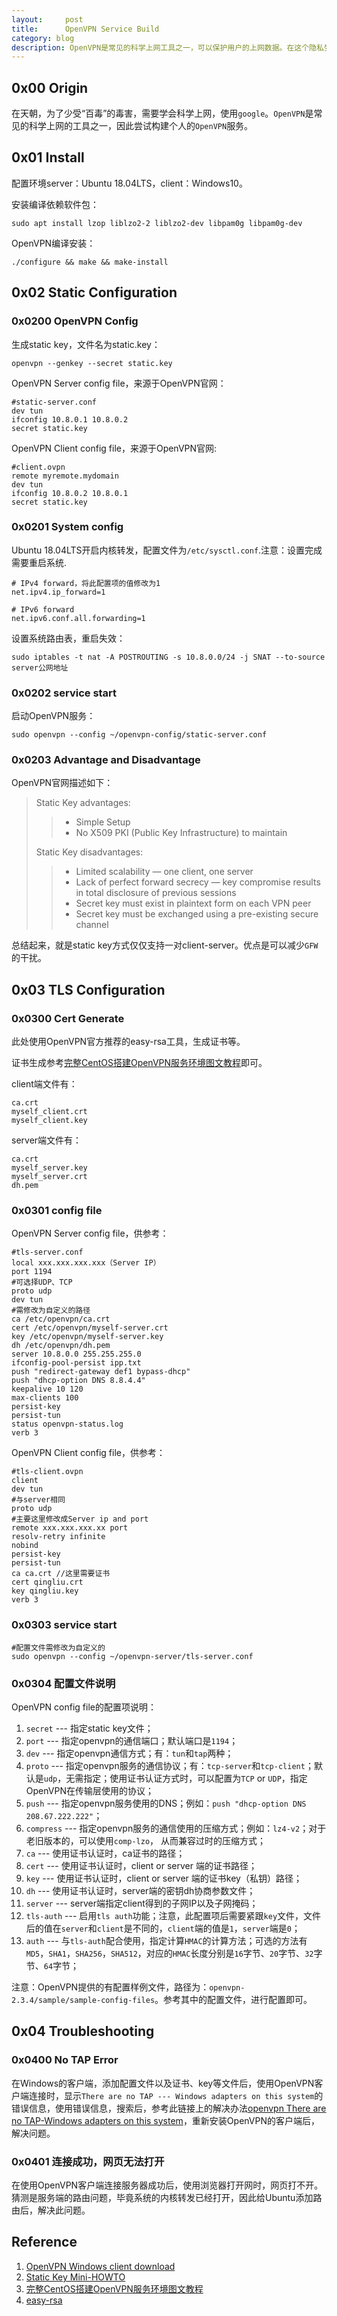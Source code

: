 ```yaml
---
layout:     post
title:      OpenVPN Service Build
category: blog
description: OpenVPN是常见的科学上网工具之一，可以保护用户的上网数据。在这个隐私受到越来越多破坏的环境中，一个隐私保护工具是不可缺少的。本文简述OpenVPN服务的搭建，记录搭建服务的过程以及遇到的问题。
---
```


## 0x00 Origin

在天朝，为了少受“百毒”的毒害，需要学会科学上网，使用`google`。`OpenVPN`是常见的科学上网的工具之一，因此尝试构建个人的`OpenVPN`服务。

## 0x01 Install

配置环境server：Ubuntu 18.04LTS，client：Windows10。

安装编译依赖软件包：

```
sudo apt install lzop liblzo2-2 liblzo2-dev libpam0g libpam0g-dev
```

OpenVPN编译安装：

```
./configure && make && make-install
```

## 0x02 Static Configuration

### 0x0200 OpenVPN Config

生成static key，文件名为static.key：

```
openvpn --genkey --secret static.key
```

OpenVPN Server config file，来源于OpenVPN官网：

```
#static-server.conf
dev tun
ifconfig 10.8.0.1 10.8.0.2
secret static.key
```

OpenVPN Client config file，来源于OpenVPN官网:

```
#client.ovpn
remote myremote.mydomain
dev tun
ifconfig 10.8.0.2 10.8.0.1
secret static.key
```

### 0x0201 System config

Ubuntu 18.04LTS开启内核转发，配置文件为`/etc/sysctl.conf`.注意：设置完成需要重启系统.

```
# IPv4 forward，将此配置项的值修改为1
net.ipv4.ip_forward=1

# IPv6 forward
net.ipv6.conf.all.forwarding=1
```


设置系统路由表，重启失效：

```
sudo iptables -t nat -A POSTROUTING -s 10.8.0.0/24 -j SNAT --to-source server公网地址
```

### 0x0202 service start

启动OpenVPN服务：

```
sudo openvpn --config ~/openvpn-config/static-server.conf
```

### 0x0203 Advantage and Disadvantage

OpenVPN官网描述如下：

> Static Key advantages:
>> * Simple Setup
>> * No X509 PKI (Public Key Infrastructure) to maintain
>
> Static Key disadvantages:
>> * Limited scalability — one client, one server
>> * Lack of perfect forward secrecy — key compromise results in total disclosure of previous sessions
>> * Secret key must exist in plaintext form on each VPN peer
>> * Secret key must be exchanged using a pre-existing secure channel

总结起来，就是static key方式仅仅支持一对client-server。优点是可以减少`GFW`的干扰。

## 0x03 TLS Configuration

### 0x0300 Cert Generate

此处使用OpenVPN官方推荐的easy-rsa工具，生成证书等。

证书生成参考[完整CentOS搭建OpenVPN服务环境图文教程](http://ju.outofmemory.cn/entry/71676)即可。

client端文件有：

```
ca.crt
myself_client.crt
myself_client.key
```

server端文件有：

```
ca.crt
myself_server.key
myself_server.crt
dh.pem
```

### 0x0301 config file

OpenVPN Server config file，供参考：

```
#tls-server.conf
local xxx.xxx.xxx.xxx（Server IP）
port 1194
#可选择UDP、TCP
proto udp
dev tun
#需修改为自定义的路径
ca /etc/openvpn/ca.crt
cert /etc/openvpn/myself-server.crt
key /etc/openvpn/myself-server.key
dh /etc/openvpn/dh.pem
server 10.8.0.0 255.255.255.0
ifconfig-pool-persist ipp.txt
push "redirect-gateway def1 bypass-dhcp"
push "dhcp-option DNS 8.8.4.4"
keepalive 10 120
max-clients 100
persist-key
persist-tun
status openvpn-status.log
verb 3
```

OpenVPN Client config file，供参考：

```
#tls-client.ovpn
client
dev tun
#与server相同
proto udp
#主要这里修改成Server ip and port
remote xxx.xxx.xxx.xx port
resolv-retry infinite
nobind
persist-key
persist-tun
ca ca.crt //这里需要证书
cert qingliu.crt
key qingliu.key
verb 3
```

### 0x0303 service start

```
#配置文件需修改为自定义的
sudo openvpn --config ~/openvpn-server/tls-server.conf
```

### 0x0304 配置文件说明

OpenVPN config file的配置项说明：

1. `secret` --- 指定static key文件；
2. `port` --- 指定openvpn的通信端口；默认端口是`1194`；
3. `dev` --- 指定openvpn通信方式；有：`tun`和`tap`两种；
4. `proto` --- 指定openvpn服务的通信协议；有：`tcp-server`和`tcp-client`；默认是`udp`，无需指定；使用证书认证方式时，可以配置为`TCP` or `UDP`，指定OpenVPN在传输层使用的协议；
5. `push` --- 指定openvpn服务使用的DNS；例如：` push "dhcp-option DNS 208.67.222.222" `；
6. `compress` --- 指定openvpn服务的通信使用的压缩方式；例如：`lz4-v2`；对于老旧版本的，可以使用`comp-lzo`， 从而兼容过时的压缩方式；
7. `ca` --- 使用证书认证时，ca证书的路径；
8. `cert` --- 使用证书认证时，client or server 端的证书路径；
9. `key` --- 使用证书认证时，client or server 端的证书key（私钥）路径；
10. `dh` --- 使用证书认证时，server端的密钥dh协商参数文件；
11. `server` --- server端指定client得到的子网IP以及子网掩码；
12. `tls-auth` --- 启用`tls auth`功能；注意，此配置项后需要紧跟`key`文件，文件后的值在`server`和`client`是不同的，`client`端的值是`1`，`server`端是`0`；
13. `auth` --- 与`tls-auth`配合使用，指定计算`HMAC`的计算方法；可选的方法有`MD5`，`SHA1`，`SHA256`，`SHA512`，对应的`HMAC`长度分别是`16`字节、`20`字节、`32`字节、`64`字节；

注意：OpenVPN提供的有配置样例文件，路径为：`openvpn-2.3.4/sample/sample-config-files`。参考其中的配置文件，进行配置即可。

## 0x04 Troubleshooting

### 0x0400 No TAP Error

在Windows的客户端，添加配置文件以及证书、key等文件后，使用OpenVPN客户端连接时，显示`There are no TAP --- Windows adapters on this system`的错误信息，使用错误信息，搜索后，参考此链接上的解决办法[openvpn There are no TAP-Windows adapters on this system](https://blog.csdn.net/palmer_kai/article/details/93738198)，重新安装OpenVPN的客户端后，解决问题。

### 0x0401 连接成功，网页无法打开

在使用OpenVPN客户端连接服务器成功后，使用浏览器打开网时，网页打不开。猜测是服务端的路由问题，毕竟系统的内核转发已经打开，因此给Ubuntu添加路由后，解决此问题。

## Reference

1. [OpenVPN Windows client download](https://swupdate.openvpn.org/community/releases/openvpn-install-2.4.4-I601.exe)
2. [Static Key Mini-HOWTO](https://openvpn.net/community-resources/static-key-mini-howto/)
3. [完整CentOS搭建OpenVPN服务环境图文教程](http://ju.outofmemory.cn/entry/71676)
4.  [easy-rsa](https://github.com/OpenVPN/easy-rsa)